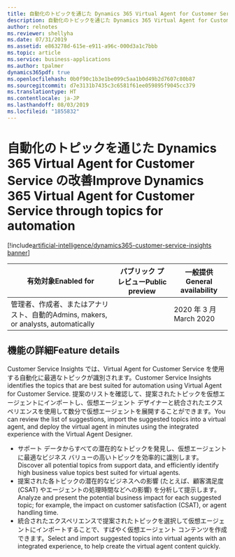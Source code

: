 ```yaml
---
title: 自動化のトピックを通じた Dynamics 365 Virtual Agent for Customer Service の改善
description: 自動化のトピックを通じた Dynamics 365 Virtual Agent for Customer Service の改善
author: relnotes
ms.reviewer: shellyha
ms.date: 07/31/2019
ms.assetid: e863278d-615e-e911-a96c-000d3a1c7bbb
ms.topic: article
ms.service: business-applications
ms.author: tpalmer
dynamics365pdf: true
ms.openlocfilehash: 0b0f90c1b3e1be099c5aa1b0d49b2d7607c80b87
ms.sourcegitcommit: d7e3131b7435c3c6581f61ee059895f9045cc379
ms.translationtype: HT
ms.contentlocale: ja-JP
ms.lasthandoff: 08/03/2019
ms.locfileid: "1855832"
---
```

# <a name="improve-dynamics-365-virtual-agent-for-customer-service-through-topics-for-automation"></a><span data-ttu-id="4d081-103">自動化のトピックを通じた Dynamics 365 Virtual Agent for Customer Service の改善</span><span class="sxs-lookup"><span data-stu-id="4d081-103">Improve Dynamics 365 Virtual Agent for Customer Service through topics for automation</span></span>
[!include[artificial-intelligence/dynamics365-customer-service-insights banner](../includes/artificial-intelligence/dynamics365-customer-service-insights.md)]

| <span data-ttu-id="4d081-104">有効対象</span><span class="sxs-lookup"><span data-stu-id="4d081-104">Enabled for</span></span>    |  <span data-ttu-id="4d081-105">パブリック プレビュー</span><span class="sxs-lookup"><span data-stu-id="4d081-105">Public preview</span></span> | <span data-ttu-id="4d081-106">一般提供</span><span class="sxs-lookup"><span data-stu-id="4d081-106">General availability</span></span> | 
| ---------- | ---------- |---------- |
|<span data-ttu-id="4d081-107">管理者、作成者、またはアナリスト、自動的</span><span class="sxs-lookup"><span data-stu-id="4d081-107">Admins, makers, or analysts, automatically</span></span>|| <span data-ttu-id="4d081-108">2020 年 3 月</span><span class="sxs-lookup"><span data-stu-id="4d081-108">March 2020</span></span>|






## <a name="feature-details"></a><span data-ttu-id="4d081-109">機能の詳細</span><span class="sxs-lookup"><span data-stu-id="4d081-109">Feature details</span></span>
<!--feature detail start -->
<span data-ttu-id="4d081-110">Customer Service Insights では、Virtual Agent for Customer Service を使用する自動化に最適なトピックが識別されます。</span><span class="sxs-lookup"><span data-stu-id="4d081-110">Customer Service Insights identifies the topics that are best suited for automation using Virtual Agent for Customer Service.</span></span> <span data-ttu-id="4d081-111">提案のリストを確認して、提案されたトピックを仮想エージェントにインポートし、仮想エージェント デザイナーと統合されたエクスペリエンスを使用して数分で仮想エージェントを展開することができます。</span><span class="sxs-lookup"><span data-stu-id="4d081-111">You can review the list of suggestions, import the suggested topics into a virtual agent, and deploy the virtual agent in minutes using the integrated experience with the Virtual Agent Designer.</span></span> 

- <span data-ttu-id="4d081-112">サポート データからすべての潜在的なトピックを発見し、仮想エージェントに最適なビジネス バリューの高いトピックを効率的に識別します。</span><span class="sxs-lookup"><span data-stu-id="4d081-112">Discover all potential topics from support data, and efficiently identify high business value topics best suited for virtual agents.</span></span>  
-  <span data-ttu-id="4d081-113">提案された各トピックの潜在的なビジネスへの影響 (たとえば、顧客満足度 (CSAT) やエージェントの処理時間などへの影響) を分析して提示します。</span><span class="sxs-lookup"><span data-stu-id="4d081-113">Analyze and present the potential business impact for each suggested topic; for example, the impact on customer satisfaction (CSAT), or agent handling time.</span></span>  
-  <span data-ttu-id="4d081-114">統合されたエクスペリエンスで提案されたトピックを選択して仮想エージェントにインポートすることで、すばやく仮想エージェント コンテンツを作成できます。</span><span class="sxs-lookup"><span data-stu-id="4d081-114">Select and import suggested topics into virtual agents with an integrated experience, to help create the virtual agent content quickly.</span></span>
<!--feature detail end -->











